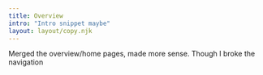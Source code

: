 ```yaml
---
title: Overview
intro: "Intro snippet maybe"
layout: layout/copy.njk
---
```


<p class="text-gray-600">Merged the overview/home pages, made more sense. Though I broke the navigation</p>
